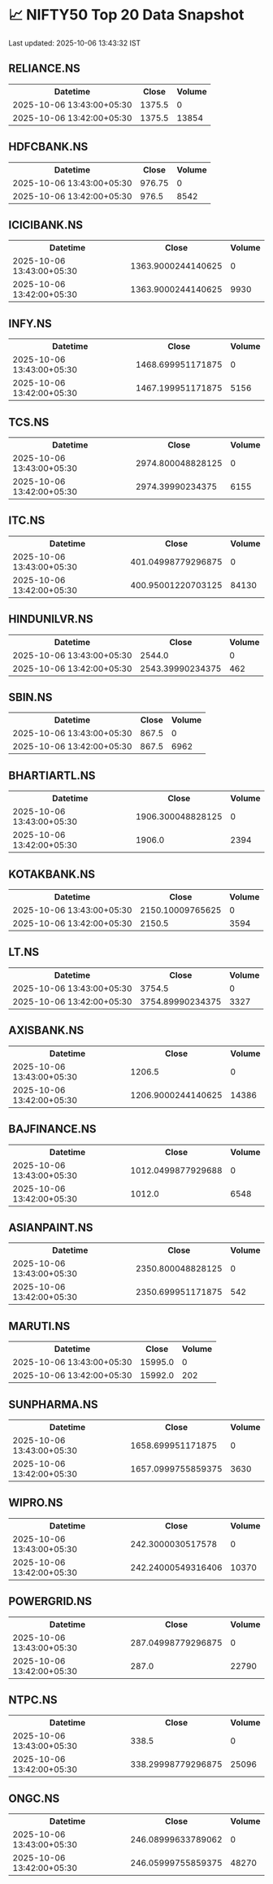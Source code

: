 # 📈 NIFTY50 Top 20 Data Snapshot

Last updated: 2025-10-06 13:43:32 IST

## RELIANCE.NS

<table>
  <tr><th>Datetime</th><th>Close</th><th>Volume</th></tr>
  <tr><td>2025-10-06 13:43:00+05:30</td><td>1375.5</td><td>0</td></tr>
  <tr><td>2025-10-06 13:42:00+05:30</td><td>1375.5</td><td>13854</td></tr>
</table>

## HDFCBANK.NS

<table>
  <tr><th>Datetime</th><th>Close</th><th>Volume</th></tr>
  <tr><td>2025-10-06 13:43:00+05:30</td><td>976.75</td><td>0</td></tr>
  <tr><td>2025-10-06 13:42:00+05:30</td><td>976.5</td><td>8542</td></tr>
</table>

## ICICIBANK.NS

<table>
  <tr><th>Datetime</th><th>Close</th><th>Volume</th></tr>
  <tr><td>2025-10-06 13:43:00+05:30</td><td>1363.9000244140625</td><td>0</td></tr>
  <tr><td>2025-10-06 13:42:00+05:30</td><td>1363.9000244140625</td><td>9930</td></tr>
</table>

## INFY.NS

<table>
  <tr><th>Datetime</th><th>Close</th><th>Volume</th></tr>
  <tr><td>2025-10-06 13:43:00+05:30</td><td>1468.699951171875</td><td>0</td></tr>
  <tr><td>2025-10-06 13:42:00+05:30</td><td>1467.199951171875</td><td>5156</td></tr>
</table>

## TCS.NS

<table>
  <tr><th>Datetime</th><th>Close</th><th>Volume</th></tr>
  <tr><td>2025-10-06 13:43:00+05:30</td><td>2974.800048828125</td><td>0</td></tr>
  <tr><td>2025-10-06 13:42:00+05:30</td><td>2974.39990234375</td><td>6155</td></tr>
</table>

## ITC.NS

<table>
  <tr><th>Datetime</th><th>Close</th><th>Volume</th></tr>
  <tr><td>2025-10-06 13:43:00+05:30</td><td>401.04998779296875</td><td>0</td></tr>
  <tr><td>2025-10-06 13:42:00+05:30</td><td>400.95001220703125</td><td>84130</td></tr>
</table>

## HINDUNILVR.NS

<table>
  <tr><th>Datetime</th><th>Close</th><th>Volume</th></tr>
  <tr><td>2025-10-06 13:43:00+05:30</td><td>2544.0</td><td>0</td></tr>
  <tr><td>2025-10-06 13:42:00+05:30</td><td>2543.39990234375</td><td>462</td></tr>
</table>

## SBIN.NS

<table>
  <tr><th>Datetime</th><th>Close</th><th>Volume</th></tr>
  <tr><td>2025-10-06 13:43:00+05:30</td><td>867.5</td><td>0</td></tr>
  <tr><td>2025-10-06 13:42:00+05:30</td><td>867.5</td><td>6962</td></tr>
</table>

## BHARTIARTL.NS

<table>
  <tr><th>Datetime</th><th>Close</th><th>Volume</th></tr>
  <tr><td>2025-10-06 13:43:00+05:30</td><td>1906.300048828125</td><td>0</td></tr>
  <tr><td>2025-10-06 13:42:00+05:30</td><td>1906.0</td><td>2394</td></tr>
</table>

## KOTAKBANK.NS

<table>
  <tr><th>Datetime</th><th>Close</th><th>Volume</th></tr>
  <tr><td>2025-10-06 13:43:00+05:30</td><td>2150.10009765625</td><td>0</td></tr>
  <tr><td>2025-10-06 13:42:00+05:30</td><td>2150.5</td><td>3594</td></tr>
</table>

## LT.NS

<table>
  <tr><th>Datetime</th><th>Close</th><th>Volume</th></tr>
  <tr><td>2025-10-06 13:43:00+05:30</td><td>3754.5</td><td>0</td></tr>
  <tr><td>2025-10-06 13:42:00+05:30</td><td>3754.89990234375</td><td>3327</td></tr>
</table>

## AXISBANK.NS

<table>
  <tr><th>Datetime</th><th>Close</th><th>Volume</th></tr>
  <tr><td>2025-10-06 13:43:00+05:30</td><td>1206.5</td><td>0</td></tr>
  <tr><td>2025-10-06 13:42:00+05:30</td><td>1206.9000244140625</td><td>14386</td></tr>
</table>

## BAJFINANCE.NS

<table>
  <tr><th>Datetime</th><th>Close</th><th>Volume</th></tr>
  <tr><td>2025-10-06 13:43:00+05:30</td><td>1012.0499877929688</td><td>0</td></tr>
  <tr><td>2025-10-06 13:42:00+05:30</td><td>1012.0</td><td>6548</td></tr>
</table>

## ASIANPAINT.NS

<table>
  <tr><th>Datetime</th><th>Close</th><th>Volume</th></tr>
  <tr><td>2025-10-06 13:43:00+05:30</td><td>2350.800048828125</td><td>0</td></tr>
  <tr><td>2025-10-06 13:42:00+05:30</td><td>2350.699951171875</td><td>542</td></tr>
</table>

## MARUTI.NS

<table>
  <tr><th>Datetime</th><th>Close</th><th>Volume</th></tr>
  <tr><td>2025-10-06 13:43:00+05:30</td><td>15995.0</td><td>0</td></tr>
  <tr><td>2025-10-06 13:42:00+05:30</td><td>15992.0</td><td>202</td></tr>
</table>

## SUNPHARMA.NS

<table>
  <tr><th>Datetime</th><th>Close</th><th>Volume</th></tr>
  <tr><td>2025-10-06 13:43:00+05:30</td><td>1658.699951171875</td><td>0</td></tr>
  <tr><td>2025-10-06 13:42:00+05:30</td><td>1657.0999755859375</td><td>3630</td></tr>
</table>

## WIPRO.NS

<table>
  <tr><th>Datetime</th><th>Close</th><th>Volume</th></tr>
  <tr><td>2025-10-06 13:43:00+05:30</td><td>242.3000030517578</td><td>0</td></tr>
  <tr><td>2025-10-06 13:42:00+05:30</td><td>242.24000549316406</td><td>10370</td></tr>
</table>

## POWERGRID.NS

<table>
  <tr><th>Datetime</th><th>Close</th><th>Volume</th></tr>
  <tr><td>2025-10-06 13:43:00+05:30</td><td>287.04998779296875</td><td>0</td></tr>
  <tr><td>2025-10-06 13:42:00+05:30</td><td>287.0</td><td>22790</td></tr>
</table>

## NTPC.NS

<table>
  <tr><th>Datetime</th><th>Close</th><th>Volume</th></tr>
  <tr><td>2025-10-06 13:43:00+05:30</td><td>338.5</td><td>0</td></tr>
  <tr><td>2025-10-06 13:42:00+05:30</td><td>338.29998779296875</td><td>25096</td></tr>
</table>

## ONGC.NS

<table>
  <tr><th>Datetime</th><th>Close</th><th>Volume</th></tr>
  <tr><td>2025-10-06 13:43:00+05:30</td><td>246.08999633789062</td><td>0</td></tr>
  <tr><td>2025-10-06 13:42:00+05:30</td><td>246.05999755859375</td><td>48270</td></tr>
</table>

